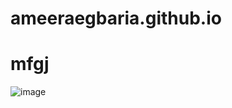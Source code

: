# ameeraegbaria.github.io
# mfgj
![image](https://github.com/user-attachments/assets/0e67590a-6d04-4d13-bb5f-15d790384e60)
